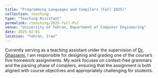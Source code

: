 ```yaml
---
title: "Programming Languages and Compilers (Fall 2025)"
collection: teaching
type: "Teaching Assistant"
permalink: /teaching/2025-fall-PLC
venue: "University of Tehran, Department of Computer Engineering"
date: 2025-02-01
location: "Tehran, Iran"
---
```


Currently serving as a teaching assistant under the supervision of [Dr. Ghassemi](https://scholar.google.com/citations?user=ymM5kfAAAAAJ&hl=en), I am responsible for designing and grading one of the course’s five homework assignments. My work focuses on context-free grammars and the parsing phase of compilers, ensuring that the assignment is both aligned with course objectives and appropriately challenging for students.
